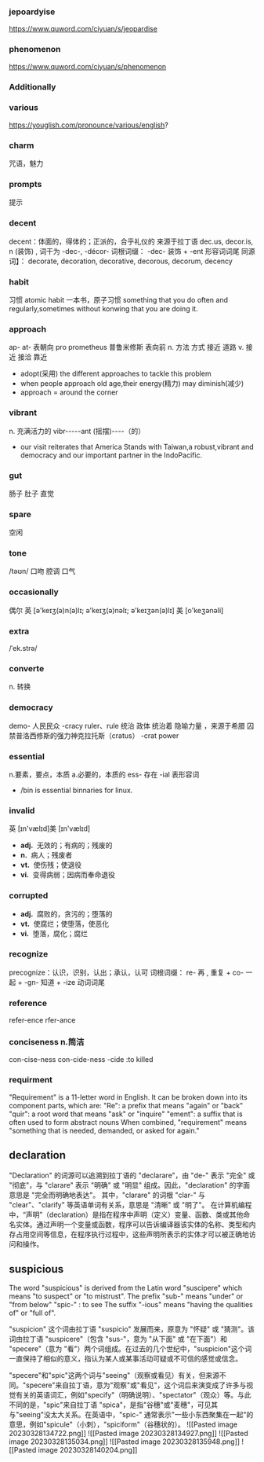 ### jepoardyise

https://www.quword.com/ciyuan/s/jeopardise

### phenomenon

https://www.quword.com/ciyuan/s/phenomenon

### Additionally

### various

https://youglish.com/pronounce/various/english?

### charm

咒语，魅力

### prompts

提示

### decent

decent：体面的，得体的；正派的，合乎礼仪的
来源于拉丁语 dec.us, decor.is, n (装饰) , 词干为 -dec-, -décor-
词根词缀： -dec- 装饰 + -ent 形容词词尾
同源词】： decorate, decoration, decorative, decorous, decorum, decency

### habit

习惯
atomic habit 一本书，原子习惯
something that you do often and regularly,sometimes without konwing that you are doing it.

### approach

ap- at- 表朝向
pro prometheus 普鲁米修斯 表向前
n. 方法 方式 接近 道路
v. 接近 接洽 靠近

- adopt(采用) the different approaches to tackle this problem
- when people approach old age,their energy(精力) may diminish(减少)
- approach = around the corner

### vibrant

n. 充满活力的
vibr-----ant
(摇摆)----（的）

- our visit reiterates that America Stands with Taiwan,a robust,vibrant and democracy and our important partner in the IndoPacific.

### gut

肠子 肚子 直觉

### spare

空闲

### tone

/təʊn/
口吻 腔调 口气

### occasionally

偶尔 英 [ə'keɪʒ(ə)n(ə)lɪ; ə'keɪʒ(ə)nəlɪ; ə'keɪʒən(ə)lɪ] 美 [o'keʒənəli]

### extra

/ˈek.strə/

### converte

n. 转换

### democracy

demo- 人民民众
-cracy ruler、rule 统治 政体 统治着 隐喻力量 ，来源于希腊 囚禁普洛西修斯的强力神克拉托斯（cratus）
-crat power

### essential

n.要素，要点，本质
a.必要的，本质的
ess- 存在
-ial 表形容词

- /bin is essential binnaries for linux.

### invalid

英 [ɪn'vælɪd]美 [ɪn'vælɪd]

- **adj.**  无效的；有病的；残废的
- **n.**  病人；残废者
- **vt.**  使伤残；使退役
- **vi.**  变得病弱；因病而奉命退役

### corrupted

- **adj.**  腐败的，贪污的；堕落的
- **vt.**  使腐烂；使堕落，使恶化
- **vi.**  堕落，腐化；腐烂

### recognize

precognize：认识，识别，认出；承认，认可
词根词缀： re- 再 , 重复 + co- 一起 + -gn- 知道 + -ize 动词词尾

### reference

refer-ence
rfer-ance

### conciseness n.简洁

con-cise-ness
con-cide-ness
-cide :to killed

### requirment
"Requirement" is a 11-letter word in English. It can be broken down into its component parts, which are:
"Re": a prefix that means "again" or "back"
"quir": a root word that means "ask" or "inquire"
"ement": a suffix that is often used to form abstract nouns
When combined, "requirement" means "something that is needed, demanded, or asked for again."

## declaration
"Declaration" 的词源可以追溯到拉丁语的 "declarare"，由 "de-" 表示 "完全" 或 "彻底"，与 "clarare" 表示 "明确" 或 "明显" 组成。因此，"declaration" 的字面意思是 "完全而明确地表达"。
其中，"clarare" 的词根 "clar-" 与 "clear"、"clarify" 等英语单词有关系，意思是 "清晰" 或 "明了"。
在计算机编程中，“声明”（declaration）是指在程序中声明（定义）变量、函数、类或其他命名实体。通过声明一个变量或函数，程序可以告诉编译器该实体的名称、类型和内存占用空间等信息，在程序执行过程中，这些声明所表示的实体才可以被正确地访问和操作。

## suspicious
The word "suspicious" is derived from the Latin word "suscipere" which means "to suspect" or "to mistrust". 
The prefix "sub-" means "under" or "from below" 
"spic-" : to see
The suffix "-ious" means "having the qualities of" or "full of".

"suspicion" 这个词由拉丁语 "suspicio" 发展而来，原意为 "怀疑" 或 "猜测"。该词由拉丁语 "suspicere"（包含 "sus-"，意为 "从下面" 或 "在下面"）和 "specere"（意为 "看"）两个词组成。在过去的几个世纪中，"suspicion"这个词一直保持了相似的意义，指认为某人或某事活动可疑或不可信的感觉或信念。

"specere"和"spic"这两个词与"seeing"（观察或看见）有关，但来源不同。"specere"来自拉丁语，意为"观察"或"看见"，这个词后来演变成了许多与视觉有关的英语词汇，例如"specify"（明确说明）、"spectator"（观众）等。与此不同的是，"spic"来自拉丁语 "spica"，是指"谷穗"或"麦穗"，可见其与"seeing"没太大关系。在英语中，"spic-" 通常表示"一些小东西聚集在一起"的意思，例如"spicule"（小刺），"spiciform"（谷穗状的）。
![[Pasted image 20230328134722.png]]
![[Pasted image 20230328134927.png]]
![[Pasted image 20230328135034.png]]
![[Pasted image 20230328135948.png]]
![[Pasted image 20230328140204.png]]